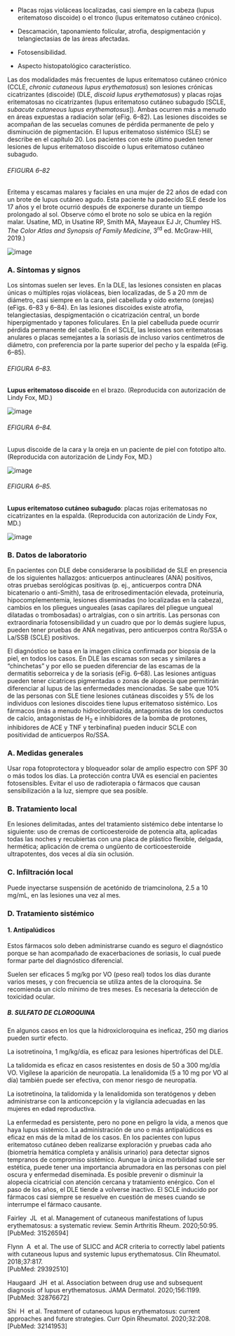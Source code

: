 -   Placas rojas violáceas localizadas, casi siempre en la cabeza (lupus eritematoso discoide) o el tronco (lupus eritematoso cutáneo crónico).
    
-   Descamación, taponamiento folicular, atrofia, despigmentación y telangiectasias de las áreas afectadas.
    
-   Fotosensibilidad.
    
-   Aspecto histopatológico característico.
    

Las dos modalidades más frecuentes de lupus eritematoso cutáneo crónico (CCLE, _chronic cutaneous lupus erythematosus_) son lesiones crónicas cicatrizantes (discoide) (DLE, _discoid lupus erythematosus_) y placas rojas eritematosas no cicatrizantes (lupus eritematoso cutáneo subagudo [SCLE, _subacute cutaneous lupus erythematosus_]). Ambas ocurren más a menudo en áreas expuestas a radiación solar (eFig. 6–82). Las lesiones discoides se acompañan de las secuelas comunes de pérdida permanente de pelo y disminución de pigmentación. El lupus eritematoso sistémico (SLE) se describe en el capítulo 20. Los pacientes con este último pueden tener lesiones de lupus eritematoso discoide o lupus eritematoso cutáneo subagudo.

###### EFIGURA 6–82

Eritema y escamas malares y faciales en una mujer de 22 años de edad con un brote de lupus cutáneo agudo. Esta paciente ha padecido SLE desde los 17 años y el brote ocurrió después de exponerse durante un tiempo prolongado al sol. Observe cómo el brote no solo se ubica en la región malar. Usatine, MD, in Usatine RP, Smith MA, Mayeaux EJ Jr, Chumley HS. _The Color Atlas and Synopsis of Family Medicine_, 3<sup>rd</sup> ed. McGraw-Hill, 2019.)

![image](https://mgh.silverchair-cdn.com/mgh/content_public/book/3323/amed.cmdt23_ch6_ef082-1_1682436388.62451.png?Expires=1693243018&Signature=ufQrRl8dSh2tk9fxMIbZwqtTWs8Ur8d5MfimxLSNSK661ssbOHotyLWdqQ0WtNBJbuQqJf~e764xZZqSVLbY3UsK63rSqEOjkO-uqzrK5FCshaQwS37tIpk2jYahMq7OI2A93wnpJY~mCKq3EN6U8S7LCQ~QtprO8pB69HzUgTcActyyI1QRHeuwbjDnGl8uI~hcK9q6QsdbgaTJzzJ6XqLvSpfCJJ-zpOUdZ5~2qtHtFyD0xaKoCH4OkOwB71ji5xPBWoS~2dVPr3Ov8yjN39JXCQwVPkafCu8ljQeNYJ1fCjY3mv1Wc9ccms4t-RDRMxXnT7YLyHqG-UgcbRNpeQ__&Key-Pair-Id=APKAIE5G5CRDK6RD3PGA)

### A. Síntomas y signos

Los síntomas suelen ser leves. En la DLE, las lesiones consisten en placas únicas o múltiples rojas violáceas, bien localizadas, de 5 a 20 mm de diámetro, casi siempre en la cara, piel cabelluda y oído externo (orejas) (eFigs. 6–83 y 6–84). En las lesiones discoides existe atrofia, telangiectasias, despigmentación o cicatrización central, un borde hiperpigmentado y tapones foliculares. En la piel cabelluda puede ocurrir pérdida permanente del cabello. En el SCLE, las lesiones son eritematosas anulares o placas semejantes a la soriasis de incluso varios centímetros de diámetro, con preferencia por la parte superior del pecho y la espalda (eFig. 6–85).

###### EFIGURA 6–83.

**Lupus eritematoso discoide** en el brazo. (Reproducida con autorización de Lindy Fox, MD.)

![image](https://mgh.silverchair-cdn.com/mgh/content_public/book/3323/amed.cmdt23_ch6_ef083-1_1682436388.63951.png?Expires=1693243018&Signature=FmZS6AbLfHXvVZxUE4RjBCn4X9WH6HpRQ2dEdXLYlBzQ6Ds-nkDpxG9VSprwck-mLeVxO6sVyzR0IDOXr9ODN0svdP07ghvgfd~XS51GC-hc6lns3DofKm7dlylPcz~C1N74myLdJRACQEhVyw5KWRAvF3L6QWPsJObdQLmDbhzhXn15TloueL39XnjddZN8ukaKAfevqXCvVk9VwXZEoekDxokf-d7xksKPWWWF8gE3fQ0bfDWGhcBE8f9a2OwQLJd8LmMFw~5fiSOMlvavDdJ5Gv-UmRjPvqfRcRL1VumOFgSlPYwsw7mxL57k-4eL6YIj2sHuuniNOECy4lal9Q__&Key-Pair-Id=APKAIE5G5CRDK6RD3PGA)

###### EFIGURA 6–84.

Lupus discoide de la cara y la oreja en un paciente de piel con fototipo alto. (Reproducida con autorización de Lindy Fox, MD.)

![image](https://mgh.silverchair-cdn.com/mgh/content_public/book/3323/amed.cmdt23_ch6_ef084-1_1682436388.64951.png?Expires=1693243018&Signature=2owf~YF1XbIHjViYUj-VyjA3WJbxzsTu7KnTJDNuE5etQ5fdyjL6xonBNz6iyCtuWygAQO51Rbrs4pd3n8pCZcGomOT9WYBjVuA4lwnFK3m7c3ctrK0rhv1ldYDo6lN37TQkHJVV5AjrKPZt2a70G-mH9SZdwP8yUciatudEClhEsMG1QXLvc-DD6hYWZqfhisfo3Oftr2020FymXR3gw-lXIeekoQywj4~TVDuSm8lV9k2OFLz7c8iOCHRqpWSElfEZPEQ4AEHr-C3ZBUAUiOdd6Dvmfsg45K2QgaCHIYfIHgmLDPFoSUgXYR5I5ijjxFylDhlIRctigtbW7hPY-A__&Key-Pair-Id=APKAIE5G5CRDK6RD3PGA)

###### EFIGURA 6–85.

**Lupus eritematoso cutáneo subagudo**: placas rojas eritematosas no cicatrizantes en la espalda. (Reproducida con autorización de Lindy Fox, MD.)

![image](https://mgh.silverchair-cdn.com/mgh/content_public/book/3323/amed.cmdt23_ch6_ef085-1_1682436388.65951.png?Expires=1693243018&Signature=qah7fq7E32fC1OcWVAkBCAGP2LB03pddoNpUs3UYHo7wqQiyyqve6AslMif~7S~9gSQoGxWruUqMnKtsl9yybayIfUqafkEBETUUYc~Pnx-eyML1jg6MBYuW01K9IFgbDwfnee2PwgOCPz3b2WrXYgDYYOUP7weDgd02M-K0QAEPeq8TPd9pUKAo7G0VXtXbpJ~oT61DbYv~FIW7I-mznYiITEi8qR3TqI94CaWHNDrVW9cPQn3Yx4ul5oXMQIeCuxEmm67GOoLMwEFRlBEssS2Ijw41DOynMlu-qK1QhcJczKr8wpzlPZmGj19DpaaRsPYnN85mCv8tiXYnxxTphw__&Key-Pair-Id=APKAIE5G5CRDK6RD3PGA)

### B. Datos de laboratorio

En pacientes con DLE debe considerarse la posibilidad de SLE en presencia de los siguientes hallazgos: anticuerpos antinucleares (ANA) positivos, otras pruebas serológicas positivas (p. ej., anticuerpos contra DNA bicatenario o anti-Smith), tasa de eritrosedimentación elevada, proteinuria, hipocomplementemia, lesiones diseminadas (no localizadas en la cabeza), cambios en los pliegues ungueales (asas capilares del pliegue ungueal dilatadas o trombosadas) o artralgias, con o sin artritis. Las personas con extraordinaria fotosensibilidad y un cuadro que por lo demás sugiere lupus, pueden tener pruebas de ANA negativas, pero anticuerpos contra Ro/SSA o La/SSB (SCLE) positivos.

El diagnóstico se basa en la imagen clínica confirmada por biopsia de la piel, en todos los casos. En DLE las escamas son secas y similares a “chinchetas” y por ello se pueden diferenciar de las escamas de la dermatitis seborreica y de la soriasis (eFig. 6–68). Las lesiones antiguas pueden tener cicatrices pigmentadas o zonas de alopecia que permitirán diferenciar al lupus de las enfermedades mencionadas. Se sabe que 10% de las personas con SLE tiene lesiones cutáneas discoides y 5% de los individuos con lesiones discoides tiene lupus eritematoso sistémico. Los fármacos (más a menudo hidroclorotiazida, antagonistas de los conductos de calcio, antagonistas de H<sub>2</sub> e inhibidores de la bomba de protones, inhibidores de ACE y TNF y terbinafina) pueden inducir SCLE con positividad de anticuerpos Ro/SSA.

### A. Medidas generales

Usar ropa fotoprotectora y bloqueador solar de amplio espectro con SPF 30 o más todos los días. La protección contra UVA es esencial en pacientes fotosensibles. Evitar el uso de radioterapia o fármacos que causan sensibilización a la luz, siempre que sea posible.

### B. Tratamiento local

En lesiones delimitadas, antes del tratamiento sistémico debe intentarse lo siguiente: uso de cremas de corticoesteroide de potencia alta, aplicadas todas las noches y recubiertas con una placa de plástico flexible, delgada, hermética; aplicación de crema o ungüento de corticoesteroide ultrapotentes, dos veces al día sin oclusión.

### C. Infiltración local

Puede inyectarse suspensión de acetónido de triamcinolona, 2.5 a 10 mg/mL, en las lesiones una vez al mes.

### D. Tratamiento sistémico

#### 1. Antipalúdicos

Estos fármacos solo deben administrarse cuando es seguro el diagnóstico porque se han acompañado de exacerbaciones de soriasis, lo cual puede formar parte del diagnóstico diferencial.

Suelen ser eficaces 5 mg/kg por VO (peso real) todos los días durante varios meses, y con frecuencia se utiliza antes de la cloroquina. Se recomienda un ciclo mínimo de tres meses. Es necesaria la detección de toxicidad ocular.

##### B. SULFATO DE CLOROQUINA

En algunos casos en los que la hidroxicloroquina es ineficaz, 250 mg diarios pueden surtir efecto.

La isotretinoína, 1 mg/kg/día, es eficaz para lesiones hipertróficas del DLE.

La talidomida es eficaz en casos resistentes en dosis de 50 a 300 mg/día VO. Vigílese la aparición de neuropatía. La lenalidomida (5 a 10 mg por VO al día) también puede ser efectiva, con menor riesgo de neuropatía.

La isotretinoína, la talidomida y la lenalidomida son teratógenos y deben administrarse con la anticoncepción y la vigilancia adecuadas en las mujeres en edad reproductiva.

La enfermedad es persistente, pero no pone en peligro la vida, a menos que haya lupus sistémico. La administración de uno o más antipalúdicos es eficaz en más de la mitad de los casos. En los pacientes con lupus eritematoso cutáneo deben realizarse exploración y pruebas cada año (biometría hemática completa y análisis urinario) para detectar signos tempranos de compromiso sistémico. Aunque la única morbilidad suele ser estética, puede tener una importancia abrumadora en las personas con piel oscura y enfermedad diseminada. Es posible prevenir o disminuir la alopecia cicatricial con atención cercana y tratamiento enérgico. Con el paso de los años, el DLE tiende a volverse inactivo. El SCLE inducido por fármacos casi siempre se resuelve en cuestión de meses cuando se interrumpe el fármaco causante.

Fairley  JL  et al. Management of cutaneous manifestations of lupus erythematosus: a systematic review. Semin Arthritis Rheum. 2020;50:95.  
[PubMed: 31526594]    

Flynn  A  et al. The use of SLICC and ACR criteria to correctly label patients with cutaneous lupus and systemic lupus erythematosus. Clin Rheumatol. 2018;37:817.  
[PubMed: 29392510]    

Haugaard  JH  et al. Association between drug use and subsequent diagnosis of lupus erythematosus. JAMA Dermatol. 2020;156:1199.  
[PubMed: 32876672]    

Shi  H  et al. Treatment of cutaneous lupus erythematosus: current approaches and future strategies. Curr Opin Rheumatol. 2020;32:208.  
[PubMed: 32141953]